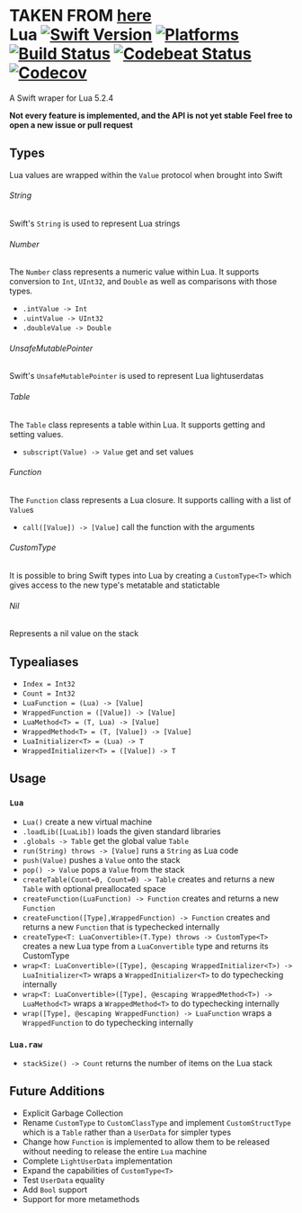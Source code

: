TAKEN FROM [**here**](https://github.com/DavidSkrundz/Lua)<br>
Lua [![Swift Version](https://img.shields.io/badge/Swift-5.1-orange.svg)](https://swift.org/download/#releases) [![Platforms](https://img.shields.io/badge/Platforms-macOS%20|%20Linux-lightgray.svg)](https://swift.org/download/#releases) [![Build Status](https://travis-ci.org/DavidSkrundz/Lua.svg?branch=master)](https://travis-ci.org/DavidSkrundz/Lua) [![Codebeat Status](https://codecov.io/gh/DavidSkrundz/Lua/branch/master/graph/badge.svg)](https://codecov.io/gh/DavidSkrundz/Lua) [![Codecov](https://codebeat.co/badges/110e6b2f-aa30-4930-b86f-c9408ecac05e)](https://codebeat.co/projects/github-com-davidskrundz-lua-master)
===

A Swift wraper for Lua 5.2.4

**Not every feature is implemented, and the API is not yet stable**
**Feel free to open a new issue or pull request**

Types
-----

Lua values are wrapped within the `Value` protocol when brought into Swift

###### String
Swift's `String` is used to represent Lua strings

###### Number
The `Number` class represents a numeric value within Lua.  It supports conversion to `Int`, `UInt32`, and `Double` as well as comparisons with those types.

- `.intValue -> Int`
- `.uintValue -> UInt32`
- `.doubleValue -> Double`

###### UnsafeMutablePointer
Swift's `UnsafeMutablePointer` is used to represent Lua lightuserdatas

###### Table
The `Table` class represents a table within Lua.  It supports getting and setting values.

- `subscript(Value) -> Value` get and set values

###### Function
The `Function` class represents a Lua closure.  It supports calling with a list of `Value`s

- `call([Value]) -> [Value]` call the function with the arguments

###### CustomType<T>
It is possible to bring Swift types into Lua by creating a `CustomType<T>` which gives access to the new type's metatable and statictable

###### Nil
Represents a nil value on the stack


Typealiases
-----------

- `Index = Int32`
- `Count = Int32`
- `LuaFunction = (Lua) -> [Value]`
- `WrappedFunction = ([Value]) -> [Value]`
- `LuaMethod<T> = (T, Lua) -> [Value]`
- `WrappedMethod<T> = (T, [Value]) -> [Value]`
- `LuaInitializer<T> = (Lua) -> T`
- `WrappedInitializer<T> = ([Value]) -> T`


Usage
-----

### `Lua`

- `Lua()` create a new virtual machine
- `.loadLib([LuaLib])` loads the given standard libraries
- `.globals -> Table` get the global value `Table`
- `run(String) throws -> [Value]` runs a `String` as Lua code
- `push(Value)` pushes a `Value` onto the stack
- `pop() -> Value` pops a `Value` from the stack
- `createTable(Count=0, Count=0) -> Table` creates and returns a new `Table` with optional preallocated space
- `createFunction(LuaFunction) -> Function` creates and returns a new `Function`
- `createFunction([Type],WrappedFunction) -> Function` creates and returns a new `Function` that is typechecked internally
- `createType<T: LuaConvertible>(T.Type) throws -> CustomType<T>` creates a new Lua type from a `LuaConvertible` type and returns its CustomType<T>
- `wrap<T: LuaConvertible>([Type], @escaping WrappedInitializer<T>) -> LuaInitializer<T>` wraps a `WrappedInitializer<T>` to do typechecking internally 
- `wrap<T: LuaConvertible>([Type], @escaping WrappedMethod<T>) -> LuaMethod<T>` wraps a `WrappedMethod<T>` to do typechecking internally
- `wrap([Type], @escaping WrappedFunction) -> LuaFunction` wraps a `WrappedFunction` to do typechecking internally


### `Lua.raw`

- `stackSize() -> Count` returns the number of items on the Lua stack


Future Additions
----------------

- Explicit Garbage Collection
- Rename `CustomType` to `CustomClassType` and implement `CustomStructType` which is a `Table` rather than a `UserData` for simpler types
- Change how `Function` is implemented to allow them to be released without needing to release the entire `Lua` machine
- Complete `LightUserData` implementation
- Expand the capabilities of `CustomType<T>`
- Test `UserData` equality
- Add `Bool` support
- Support for more metamethods
